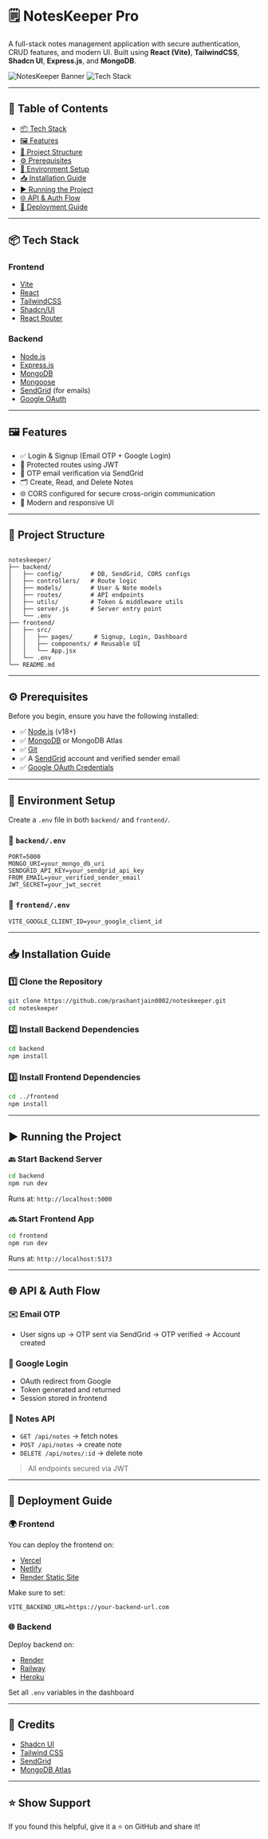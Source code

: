 

# 🗒️ NotesKeeper Pro

A full-stack notes management application with secure authentication, CRUD features, and modern UI. Built using **React (Vite)**, **TailwindCSS**, **Shadcn UI**, **Express.js**, and **MongoDB**.

![NotesKeeper Banner](https://img.shields.io/badge/Status-Active-brightgreen) ![Tech Stack](https://img.shields.io/badge/Stack-MERN-blue)

---

## 📌 Table of Contents

- [📦 Tech Stack](#-tech-stack)
- [🖼️ Features](#️-features)
- [📁 Project Structure](#-project-structure)
- [⚙️ Prerequisites](#️-prerequisites)
- [🔐 Environment Setup](#-environment-setup)
- [📥 Installation Guide](#-installation-guide)
- [▶️ Running the Project](#️-running-the-project)
- [🌐 API & Auth Flow](#-api--auth-flow)
- [🚀 Deployment Guide](#-deployment-guide)

---

## 📦 Tech Stack

### **Frontend**
- [Vite](https://vitejs.dev/)
- [React](https://react.dev/)
- [TailwindCSS](https://tailwindcss.com/)
- [Shadcn/UI](https://ui.shadcn.com/)
- [React Router](https://reactrouter.com/)

### **Backend**
- [Node.js](https://nodejs.org/)
- [Express.js](https://expressjs.com/)
- [MongoDB](https://www.mongodb.com/)
- [Mongoose](https://mongoosejs.com/)
- [SendGrid](https://sendgrid.com/) (for emails)
- [Google OAuth](https://console.cloud.google.com/)

---

## 🖼️ Features

- ✅ Login & Signup (Email OTP + Google Login)
- 🔐 Protected routes using JWT
- 📧 OTP email verification via SendGrid
- 🗂️ Create, Read, and Delete Notes
- 🌐 CORS configured for secure cross-origin communication
- 🎨 Modern and responsive UI

---

## 📁 Project Structure



```

noteskeeper/
├── backend/
│   ├── config/        # DB, SendGrid, CORS configs
│   ├── controllers/   # Route logic
│   ├── models/        # User & Note models
│   ├── routes/        # API endpoints
│   ├── utils/         # Token & middleware utils
│   ├── server.js      # Server entry point
│   └── .env
├── frontend/
│   ├── src/
│   │   ├── pages/      # Signup, Login, Dashboard
│   │   ├── components/ # Reusable UI
│   │   └── App.jsx
│   └── .env
└── README.md

````

---

## ⚙️ Prerequisites

Before you begin, ensure you have the following installed:

- ✅ [Node.js](https://nodejs.org/) (v18+)
- ✅ [MongoDB](https://www.mongodb.com/try/download/community) or MongoDB Atlas
- ✅ [Git](https://git-scm.com/)
- ✅ A [SendGrid](https://sendgrid.com/) account and verified sender email
- ✅ [Google OAuth Credentials](https://console.cloud.google.com/apis/credentials)

---

## 🔐 Environment Setup

Create a `.env` file in both `backend/` and `frontend/`.

### 📂 `backend/.env`
```env
PORT=5000
MONGO_URI=your_mongo_db_uri
SENDGRID_API_KEY=your_sendgrid_api_key
FROM_EMAIL=your_verified_sender_email
JWT_SECRET=your_jwt_secret
````

### 📂 `frontend/.env`

```env
VITE_GOOGLE_CLIENT_ID=your_google_client_id
```

---

## 📥 Installation Guide

### 1️⃣ Clone the Repository

```bash
git clone https://github.com/prashantjain0002/noteskeeper.git
cd noteskeeper
```

### 2️⃣ Install Backend Dependencies

```bash
cd backend
npm install
```

### 3️⃣ Install Frontend Dependencies

```bash
cd ../frontend
npm install
```

---

## ▶️ Running the Project

### 🔙 Start Backend Server

```bash
cd backend
npm run dev
```

Runs at: `http://localhost:5000`

### 🔜 Start Frontend App

```bash
cd frontend
npm run dev
```

Runs at: `http://localhost:5173`

---

## 🌐 API & Auth Flow

### ✉️ Email OTP

* User signs up → OTP sent via SendGrid → OTP verified → Account created

### 🔐 Google Login

* OAuth redirect from Google
* Token generated and returned
* Session stored in frontend

### 🧾 Notes API

* `GET /api/notes` → fetch notes
* `POST /api/notes` → create note
* `DELETE /api/notes/:id` → delete note

> All endpoints secured via JWT

---

## 🚀 Deployment Guide

### 🌍 Frontend

You can deploy the frontend on:

* [Vercel](https://vercel.com/)
* [Netlify](https://www.netlify.com/)
* [Render Static Site](https://render.com/)

Make sure to set:

```env
VITE_BACKEND_URL=https://your-backend-url.com
```

### 🌐 Backend

Deploy backend on:

* [Render](https://render.com/)
* [Railway](https://railway.app/)
* [Heroku](https://www.heroku.com/)

Set all `.env` variables in the dashboard

---


## 🙌 Credits

* [Shadcn UI](https://ui.shadcn.com/)
* [Tailwind CSS](https://tailwindcss.com/)
* [SendGrid](https://sendgrid.com/)
* [MongoDB Atlas](https://www.mongodb.com/cloud/atlas)

---

## ⭐ Show Support

If you found this helpful, give it a ⭐ on GitHub and share it!



